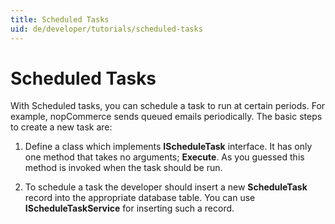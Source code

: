 ```yaml
---
title: Scheduled Tasks
uid: de/developer/tutorials/scheduled-tasks
---
```


# Scheduled Tasks

With Scheduled tasks, you can schedule a task to run at certain periods. For example, nopCommerce sends queued emails periodically. The basic steps to create a new task are:

1. Define a class which implements **IScheduleTask** interface. It has only one method that takes no arguments; **Execute**. As you guessed this method is invoked when the task should be run.

2. To schedule a task the developer should insert a new **ScheduleTask** record into the appropriate database table. You can use **IScheduleTaskService** for inserting such a record.